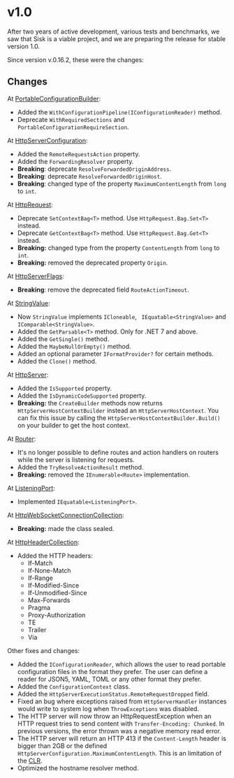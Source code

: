 # v1.0

After two years of active development, various tests and benchmarks, we saw that Sisk is a viable project, and we are preparing the release for stable version 1.0.

Since version v.0.16.2, these were the changes:

## Changes

At [PortableConfigurationBuilder](https://docs.sisk-framework.org/api/Sisk.Core.Http.Hosting.PortableConfigurationBuilder):

- Added the `WithConfigurationPipeline(IConfigurationReader)` method.
- Deprecate `WithRequiredSections` and `PortableConfigurationRequireSection`.

At [HttpServerConfiguration](https://docs.sisk-framework.org/api/Sisk.Core.Http.HttpServerConfiguration):

- Added the `RemoteRequestsAction` property.
- Added the `ForwardingResolver` property.
- **Breaking**: deprecate `ResolveForwardedOriginAddress`.
- **Breaking**: deprecate `ResolveForwardedOriginHost`.
- **Breaking**: changed type of the property `MaximumContentLength` from `long` to `int`.

At [HttpRequest](https://docs.sisk-framework.org/api/Sisk.Core.Http.HttpRequest):

- Deprecate `SetContextBag<T>` method. Use `HttpRequest.Bag.Set<T>` instead.
- Deprecate `GetContextBag<T>` method. Use `HttpRequest.Bag.Get<T>` instead.
- **Breaking:** changed type from the property `ContentLength` from `long` to `int`.
- **Breaking:** removed the deprecated property `Origin`.

At [HttpServerFlags](https://docs.sisk-framework.org/api/Sisk.Core.Http.HttpServerFlags):

- **Breaking**: remove the deprecated field `RouteActionTimeout`.

At [StringValue](https://docs.sisk-framework.org/api/Sisk.Core.Entity.StringValue):

- Now `StringValue` implements `ICloneable`, ` IEquatable<StringValue>` and `IComparable<StringValue>`.
- Added the `GetParsable<T>` method. Only for .NET 7 and above.
- Added the `GetSingle()` method.
- Added the `MaybeNullOrEmpty()` method.
- Added an optional parameter `IFormatProvider?` for certain methods.
- Added the `Clone()` method.

At [HttpServer](https://docs.sisk-framework.org/api/Sisk.Core.Http.HttpServer):

- Added the `IsSupported` property.
- Added the `IsDynamicCodeSupported` property.
- **Breaking:** the `CreateBuilder` methods now returns `HttpServerHostContextBuilder` instead an `HttpServerHostContext`. You can fix this issue by calling the
`HttpServerHostContextBuilder.Build()` on your builder to get the host context.

At [Router](https://docs.sisk-framework.org/api/Sisk.Core.Routing.Router):

- It's no longer possible to define routes and action handlers on routers while the server is listening for requests.
- Added the `TryResolveActionResult` method.
- **Breaking:** removed the `IEnumerable<Route>` implementation.

At [ListeningPort](https://docs.sisk-framework.org/api/Sisk.Core.Http.ListeningPort):

- Implemented `IEquatable<ListeningPort>`.

At [HttpWebSocketConnectionCollection](https://docs.sisk-framework.org/api/Sisk.Core.Http.Streams.HttpWebSocketConnectionCollection):

- **Breaking:** made the class sealed.

At [HttpHeaderCollection](https://docs.sisk-framework.org/api/Sisk.Core.Entity.HttpHeaderCollection):

- Added the HTTP headers:
    - If-Match
    - If-None-Match
    - If-Range
    - If-Modified-Since
    - If-Unmodified-Since
    - Max-Forwards
    - Pragma
    - Proxy-Authorization
    - TE
    - Trailer
    - Via

Other fixes and changes:

- Added the `IConfigurationReader`, which allows the user to read portable configuration files in the format they prefer. The user can define a reader for JSON5, YAML, TOML or any other format they prefer.
- Added the `ConfigurationContext` class.
- Added the `HttpServerExecutionStatus.RemoteRequestDropped` field.
- Fixed an bug where exceptions raised from `HttpServerHandler` instances would write to system log when `ThrowExceptions` was disabled.
- The HTTP server will now throw an HttpRequestException when an HTTP request tries to send content with `Transfer-Encoding: Chunked`. In previous versions, the error thrown was a negative memory read error.
- The HTTP server will return an HTTP 413 if the `Content-Length` header is bigger than 2GB or the defined `HttpServerConfiguration.MaximumContentLength`. This is an limitation of the [CLR](https://stackoverflow.com/questions/3944320/maximum-length-of-byte/3944336#3944336).
- Optimized the hostname resolver method.